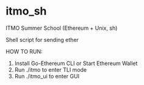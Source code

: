 # itmo_sh
ITMO Summer School (Ethereum + Unix, sh)

Shell script for sending ether 

HOW TO RUN:
1) Install Go-Ethereum CLI or Start Ethereum Wallet
2) Run ./itmo to enter TLI mode
3) Run ./itmo_ui to enter GUI 




